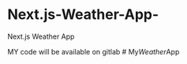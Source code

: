 # Next.js-Weather-App-
Next.js Weather App 

MY code will be available on gitlab
#   M y _ W e a t h e r _ A p p  
 